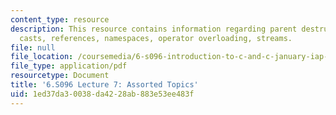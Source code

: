 ```yaml
---
content_type: resource
description: This resource contains information regarding parent destructors, C++
  casts, references, namespaces, operator overloading, streams.
file: null
file_location: /coursemedia/6-s096-introduction-to-c-and-c-january-iap-2013/1ed37da30038da4228ab883e53ee483f_MIT6_S096_IAP13_lec7.pdf
file_type: application/pdf
resourcetype: Document
title: '6.S096 Lecture 7: Assorted Topics'
uid: 1ed37da3-0038-da42-28ab-883e53ee483f
---
```

